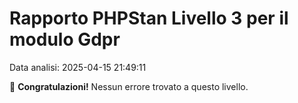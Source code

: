 # Rapporto PHPStan Livello 3 per il modulo Gdpr

Data analisi: 2025-04-15 21:49:11

🎉 **Congratulazioni!** Nessun errore trovato a questo livello.
